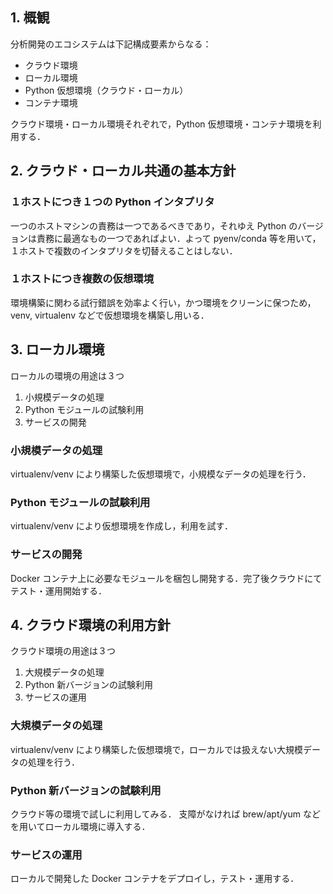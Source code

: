 ## 1. 概観
分析開発のエコシステムは下記構成要素からなる：

- クラウド環境
- ローカル環境
- Python 仮想環境（クラウド・ローカル）
- コンテナ環境

クラウド環境・ローカル環境それぞれで，Python 仮想環境・コンテナ環境を利用する．

## 2. クラウド・ローカル共通の基本方針
### １ホストにつき１つの Python インタプリタ
一つのホストマシンの責務は一つであるべきであり，それゆえ Python のバージョンは責務に最適なもの一つであればよい．よって pyenv/conda 等を用いて，１ホストで複数のインタプリタを切替えることはしない．

### １ホストにつき複数の仮想環境
環境構築に関わる試行錯誤を効率よく行い，かつ環境をクリーンに保つため，venv, virtualenv などで仮想環境を構築し用いる．

## 3. ローカル環境
ローカルの環境の用途は３つ

1. 小規模データの処理
1. Python モジュールの試験利用
1. サービスの開発

### 小規模データの処理
virtualenv/venv により構築した仮想環境で，小規模なデータの処理を行う．

### Python モジュールの試験利用
virtualenv/venv により仮想環境を作成し，利用を試す．

### サービスの開発
Docker コンテナ上に必要なモジュールを梱包し開発する．完了後クラウドにてテスト・運用開始する．

## 4. クラウド環境の利用方針
クラウド環境の用途は３つ

1. 大規模データの処理
1. Python 新バージョンの試験利用
1. サービスの運用

### 大規模データの処理
virtualenv/venv により構築した仮想環境で，ローカルでは扱えない大規模データの処理を行う．

### Python 新バージョンの試験利用
クラウド等の環境で試しに利用してみる．
支障がなければ brew/apt/yum などを用いてローカル環境に導入する．

### サービスの運用
ローカルで開発した Docker コンテナをデプロイし，テスト・運用する．

